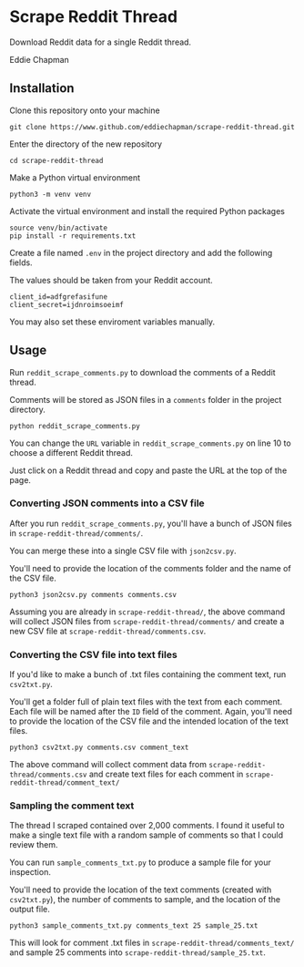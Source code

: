 # Scrape Reddit Thread

Download Reddit data for a single Reddit thread. 

Eddie Chapman 

## Installation

Clone this repository onto your machine

```
git clone https://www.github.com/eddiechapman/scrape-reddit-thread.git
```

Enter the directory of the new repository

```
cd scrape-reddit-thread
```

Make a Python virtual environment

```
python3 -m venv venv
```

Activate the virtual environment and install the required Python packages

```
source venv/bin/activate 
pip install -r requirements.txt
```

Create a file named `.env` in the project directory and add the following fields. 

The values should be taken from your Reddit account.

```
client_id=adfgrefasifune
client_secret=ijdnroimsoeimf
```

You may also set these enviroment variables manually.

## Usage

Run `reddit_scrape_comments.py` to download the comments of a Reddit thread.

Comments will be stored as JSON files in a `comments` folder in the project directory.

```
python reddit_scrape_comments.py
```

You can change the `URL` variable in `reddit_scrape_comments.py` on line 10 to 
choose a different Reddit thread.

Just click on a Reddit thread and copy and paste the URL at the top of the page. 

### Converting JSON comments into a CSV file

After you run `reddit_scrape_comments.py`, you'll have a bunch of JSON files in `scrape-reddit-thread/comments/`. 

You can merge these into a single CSV file with `json2csv.py`.

You'll need to provide the location of the comments folder and the name of the CSV file.

```
python3 json2csv.py comments comments.csv
```

Assuming you are already in `scrape-reddit-thread/`, the above command will collect JSON 
files from `scrape-reddit-thread/comments/` and create a new CSV file at 
`scrape-reddit-thread/comments.csv`.

### Converting the CSV file into text files

If you'd like to make a bunch of .txt files containing the comment text, run `csv2txt.py`.

You'll get a folder full of plain text files with the text from each comment. Each file will be named after the `ID` field
of the comment. Again, you'll need to provide the location of the CSV file and the intended location of the text files.

```
python3 csv2txt.py comments.csv comment_text
```

The above command will collect comment data from `scrape-reddit-thread/comments.csv` and create text files for each
comment in `scrape-reddit-thread/comment_text/`

### Sampling the comment text

The thread I scraped contained over 2,000 comments. I found it useful to make a single text file with 
a random sample of comments so that I could review them. 

You can run `sample_comments_txt.py` to produce a sample file for your inspection.

You'll need to provide the location of the text comments (created with `csv2txt.py`), the number of 
comments to sample, and the location of the output file.

```
python3 sample_comments_txt.py comments_text 25 sample_25.txt
```

This will look for comment .txt files in `scrape-reddit-thread/comments_text/` and sample 25 comments 
into `scrape-reddit-thread/sample_25.txt`.
